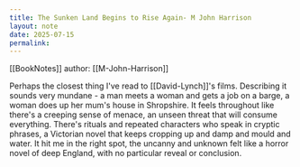 ```yaml
---
title: The Sunken Land Begins to Rise Again- M John Harrison
layout: note
date: 2025-07-15
permalink:
---
```

[[BookNotes]] author: [[M-John-Harrison]]
  
Perhaps the closest thing I've read to [[David-Lynch]]'s films. Describing it sounds very mundane - a man meets a woman and gets a job on a barge, a woman does up her mum's house in Shropshire. It feels throughout like there's a creeping sense of menace, an unseen threat that will consume everything. There's rituals and repeated characters who speak in cryptic phrases, a Victorian novel that keeps cropping up and damp and mould and water. It hit me in the right spot, the uncanny and unknown felt like a horror novel of deep England, with no particular reveal or conclusion. 